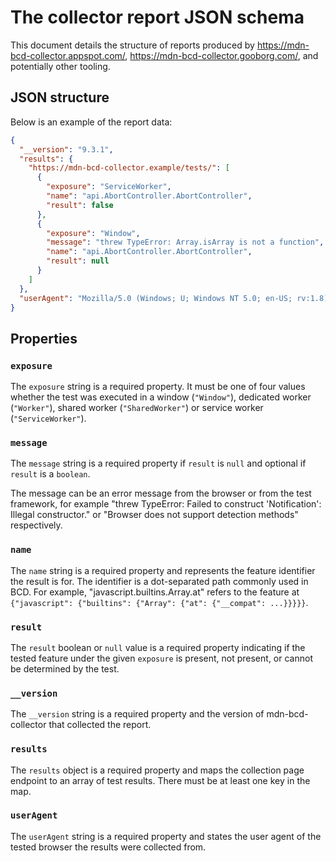 # The collector report JSON schema

This document details the structure of reports produced by https://mdn-bcd-collector.appspot.com/, https://mdn-bcd-collector.gooborg.com/, and potentially other tooling.

## JSON structure

Below is an example of the report data:

```json
{
  "__version": "9.3.1",
  "results": {
    "https://mdn-bcd-collector.example/tests/": [
      {
        "exposure": "ServiceWorker",
        "name": "api.AbortController.AbortController",
        "result": false
      },
      {
        "exposure": "Window",
        "message": "threw TypeError: Array.isArray is not a function",
        "name": "api.AbortController.AbortController",
        "result": null
      }
    ]
  },
  "userAgent": "Mozilla/5.0 (Windows; U; Windows NT 5.0; en-US; rv:1.8) Gecko/20051111 Firefox/1.5"
}
```

## Properties

### `exposure`

The `exposure` string is a required property. It must be one of four values whether the test was executed in a window (`"Window"`), dedicated worker (`"Worker"`), shared worker (`"SharedWorker"`) or service worker (`"ServiceWorker"`).

### `message`

The `message` string is a required property if `result` is `null` and optional if `result` is a `boolean`.

The message can be an error message from the browser or from the test framework, for example "threw TypeError: Failed to construct 'Notification': Illegal constructor." or "Browser does not support detection methods" respectively.

### `name`

The `name` string is a required property and represents the feature identifier the result is for. The identifier is a dot-separated path commonly used in BCD. For example, "javascript.builtins.Array.at" refers to the feature at `{"javascript": {"builtins": {"Array": {"at": {"__compat": ...}}}}}`.

### `result`

The `result` boolean or `null` value is a required property indicating if the tested feature under the given `exposure` is present, not present, or cannot be determined by the test.

### `__version`

The `__version` string is a required property and the version of mdn-bcd-collector that collected the report.

### `results`

The `results` object is a required property and maps the collection page endpoint to an array of test results. There must be at least one key in the map.

### `userAgent`

The `userAgent` string is a required property and states the user agent of the tested browser the results were collected from.

